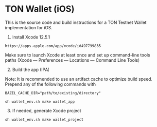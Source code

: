 # TON Wallet (iOS)

This is the source code and build instructions for a TON Testnet Wallet implementation for iOS.

1. Install Xcode 12.5.1
```
https://apps.apple.com/app/xcode/id497799835
```

Make sure to launch Xcode at least once and set up command-line tools paths (Xcode — Preferences — Locations — Command Line Tools)

2. Build the app (IPA)

Note:
It is recommended to use an artifact cache to optimize build speed. Prepend any of the following commands with
```
BAZEL_CACHE_DIR="path/to/existing/directory"
```

```
sh wallet_env.sh make wallet_app
```

3. If needed, generate Xcode project
```
sh wallet_env.sh make wallet_project
```
